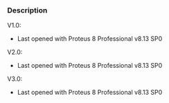 ### Description

V1.0:
- Last opened with Proteus 8 Professional v8.13 SP0

V2.0:
- Last opened with Proteus 8 Professional v8.13 SP0

V3.0:
- Last opened with Proteus 8 Professional v8.13 SP0


